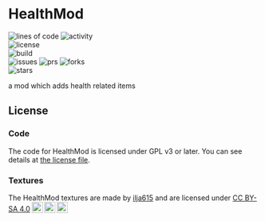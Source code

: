 # HealthMod

![lines of code](https://img.shields.io/tokei/lines/github/blueminecraftteam/healthmod-fabric)
![activity](https://img.shields.io/github/commit-activity/w/blueminecraftteam/healthmod-fabric)  
![license](https://img.shields.io/github/license/blueminecraftteam/healthmod-fabric)  
![build](https://img.shields.io/github/workflow/status/blueminecraftteam/healthmod-fabric/CI/development/1.16.x)  
![issues](https://img.shields.io/github/issues/blueminecraftteam/healthmod-fabric)
![prs](https://img.shields.io/github/issues-pr/blueminecraftteam/healthmod-fabric)
![forks](https://img.shields.io/github/forks/blueminecraftteam/healthmod-fabric)  
![stars](https://img.shields.io/github/stars/blueminecraftteam/healthmod-fabric)

a mod which adds health related items

## License

### Code

The code for HealthMod is licensed under GPL v3 or later. You can see details at [the license file](COPYING.md).

### Textures

<p class="license-text"><span rel="dct:title">The HealthMod textures are made</span> by <a rel="cc:attributionURL dct:creator" property="cc:attributionName" href="https://github.com/ilja615">ilja615</a> and are licensed under <a rel="license" href="https://creativecommons.org/licenses/by-sa/4.0">CC BY-SA 4.0<img style="height:22px!important;margin-left:3px;vertical-align:text-bottom;" src="https://mirrors.creativecommons.org/presskit/icons/cc.svg?ref=chooser-v1" /><img style="height:22px!important;margin-left:3px;vertical-align:text-bottom;" src="https://mirrors.creativecommons.org/presskit/icons/by.svg?ref=chooser-v1" /><img style="height:22px!important;margin-left:3px;vertical-align:text-bottom;" src="https://mirrors.creativecommons.org/presskit/icons/sa.svg?ref=chooser-v1" /></a></p>

